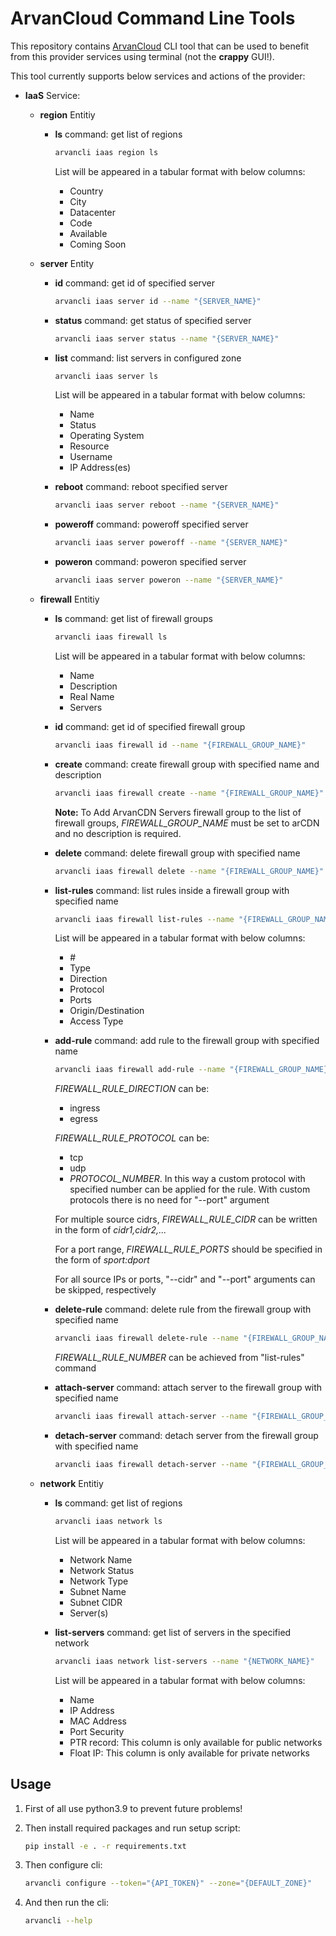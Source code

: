 # ArvanCloud Command Line Tools

This repository contains [ArvanCloud](arvancloud.com) CLI tool that can be used to benefit from this provider services using terminal (not the **crappy** GUI!).

This tool currently supports below services and actions of the provider:

* **IaaS** Service:  

  * **region** Entitiy

    * **ls** command: get list of regions

      ```Bash
      arvancli iaas region ls
      ```

      List will be appeared in a tabular format with below columns:

      * Country
      * City
      * Datacenter
      * Code
      * Available
      * Coming Soon
    
  * **server** Entity

    * **id** command: get id of specified server

      ```bash
      arvancli iaas server id --name "{SERVER_NAME}"
      ```

    * **status** command: get status of specified server

      ```bash
      arvancli iaas server status --name "{SERVER_NAME}"
      ```

    * **list** command: list servers in configured zone

      ```bash
      arvancli iaas server ls
      ```

      List will be appeared in a tabular format with below columns:

      * Name
      * Status
      * Operating System
      * Resource
      * Username
      * IP Address(es)
    
    * **reboot** command: reboot specified server

      ```bash
      arvancli iaas server reboot --name "{SERVER_NAME}"
      ```

    * **poweroff** command: poweroff specified server

      ```bash
      arvancli iaas server poweroff --name "{SERVER_NAME}"
      ```
      
    * **poweron** command: poweron specified server
    
      ```Bash
      arvancli iaas server poweron --name "{SERVER_NAME}"
      ```
    
  * **firewall** Entitiy
  
      * **ls** command: get list of firewall groups
  
        ```Bash
        arvancli iaas firewall ls
        ```
  
        List will be appeared in a tabular format with below columns:
  
        * Name
        * Description
        * Real Name
        * Servers
  
      * **id** command: get id of specified firewall group
  
        ```bash
        arvancli iaas firewall id --name "{FIREWALL_GROUP_NAME}"
        ```
  
      * **create** command: create firewall group with specified name and description
  
        ```bash
        arvancli iaas firewall create --name "{FIREWALL_GROUP_NAME}" --description "{FIREWALL_GROUP_DESCRIPTION}"
        ```
  
        **Note:** To Add ArvanCDN Servers firewall group to the list of firewall groups, *FIREWALL_GROUP_NAME* must be set to arCDN  and no description is required.
  
      * **delete** command: delete firewall group with specified name
  
        ```bash
        arvancli iaas firewall delete --name "{FIREWALL_GROUP_NAME}"
        ```
  
      * **list-rules** command: list rules inside a firewall group with specified name
  
        ```bash
        arvancli iaas firewall list-rules --name "{FIREWALL_GROUP_NAME}" 
        ```
  
        List will be appeared in a tabular format with below columns:
  
        * \#
        * Type
        * Direction
        * Protocol
        * Ports
        * Origin/Destination
        * Access Type
        
      * **add-rule** command: add rule to the firewall group with specified name
  
        ```bash
        arvancli iaas firewall add-rule --name "{FIREWALL_GROUP_NAME}" --description "{FIREWALL_RULE_DESCRIPTION}" --direction "{FIREWALL_RULE_DIRECTION}" --cidr "{FIREWALL_RULE_CIDR(s)}" --protocol "{FIREWALL_RULE_PROTOCOL}" --port "{FIREWALL_RULE_PORTS}"
        ```
  
        *FIREWALL_RULE_DIRECTION* can be:
  
        - ingress
        - egress
  
        *FIREWALL_RULE_PROTOCOL* can be:
  
        - tcp
        - udp
        - *PROTOCOL_NUMBER*. In this way a custom protocol with specified number can be applied for the rule. With custom protocols there is no need for "--port" argument
  
        For multiple source cidrs, *FIREWALL_RULE_CIDR* can be written in the form of *cidr1,cidr2,...*
  
        For a port range, *FIREWALL_RULE_PORTS* should be specified in the form of *sport:dport*
  
        For all source IPs or ports, "--cidr" and "--port" arguments can be skipped, respectively
        
      * **delete-rule** command: delete rule from the firewall group with specified name
  
        ```bash
        arvancli iaas firewall delete-rule --name "{FIREWALL_GROUP_NAME}" --number "{FIREWAULL_RULE_NUMBER}"
        ```
  
        *FIREWALL_RULE_NUMBER* can be achieved from "list-rules" command
  
      * **attach-server** command: attach server to the firewall group with specified name
  
        ```bash
        arvancli iaas firewall attach-server --name "{FIREWALL_GROUP_NAME}" --server "{SERVER_NAME}"
        ```
  
      * **detach-server** command:  detach server from the firewall group with specified name
  
        ```bash
        arvancli iaas firewall detach-server --name "{FIREWALL_GROUP_NAME}" --server "{SERVER_NAME}"
        ```
  
  * **network** Entitiy
  
    - **ls** command: get list of regions
  
      ```Bash
      arvancli iaas network ls
      ```
  
      List will be appeared in a tabular format with below columns:
  
      - Network Name
      - Network Status
      - Network Type
      - Subnet Name
      - Subnet CIDR
      - Server(s)
      
    - **list-servers** command: get list of servers in the specified network
    
      ```Bash
      arvancli iaas network list-servers --name "{NETWORK_NAME}"
      ```
    
      List will be appeared in a tabular format with below columns:
    
      -  Name
      - IP Address
      - MAC Address
      - Port Security
      - PTR record: This column is only available for public networks
      - Float IP: This column is only available for private networks

## Usage

1. First of all use python3.9 to prevent future problems!

2. Then install required packages and run setup script:

   ```bash
   pip install -e . -r requirements.txt
   ```
   
3. Then configure cli:

   ```bash
   arvancli configure --token="{API_TOKEN}" --zone="{DEFAULT_ZONE}"
   ```

4. And then run the cli:

   ```bash
   arvancli --help
   ```
